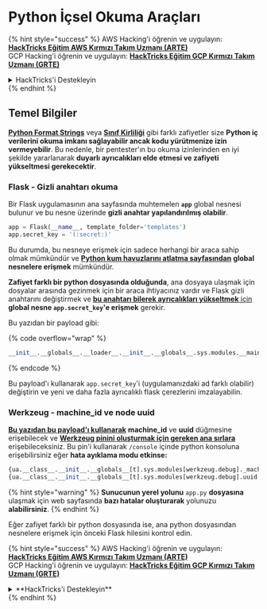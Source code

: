 # Python İçsel Okuma Araçları

{% hint style="success" %}
AWS Hacking'i öğrenin ve uygulayın:<img src="/.gitbook/assets/arte.png" alt="" data-size="line">[**HackTricks Eğitim AWS Kırmızı Takım Uzmanı (ARTE)**](https://training.hacktricks.xyz/courses/arte)<img src="/.gitbook/assets/arte.png" alt="" data-size="line">\
GCP Hacking'i öğrenin ve uygulayın: <img src="/.gitbook/assets/grte.png" alt="" data-size="line">[**HackTricks Eğitim GCP Kırmızı Takım Uzmanı (GRTE)**<img src="/.gitbook/assets/grte.png" alt="" data-size="line">](https://training.hacktricks.xyz/courses/grte)

<details>

<summary>HackTricks'i Destekleyin</summary>

* [**Abonelik planlarını**](https://github.com/sponsors/carlospolop) kontrol edin!
* 💬 [**Discord grubuna**](https://discord.gg/hRep4RUj7f) katılın veya [**telegram grubuna**](https://t.me/peass) katılın veya bizi **Twitter** 🐦 [**@hacktricks\_live**](https://twitter.com/hacktricks\_live)** takip edin.**
* **Hacking püf noktalarını paylaşarak PR'ler göndererek** [**HackTricks**](https://github.com/carlospolop/hacktricks) ve [**HackTricks Cloud**](https://github.com/carlospolop/hacktricks-cloud) github depolarına katkıda bulunun.

</details>
{% endhint %}

## Temel Bilgiler

[**Python Format Strings**](bypass-python-sandboxes/#python-format-string) veya [**Sınıf Kirliliği**](class-pollution-pythons-prototype-pollution.md) gibi farklı zafiyetler size **Python iç verilerini okuma imkanı sağlayabilir ancak kodu yürütmenize izin vermeyebilir**. Bu nedenle, bir pentester'ın bu okuma izinlerinden en iyi şekilde yararlanarak **duyarlı ayrıcalıkları elde etmesi ve zafiyeti yükseltmesi gerekecektir**.

### Flask - Gizli anahtarı okuma

Bir Flask uygulamasının ana sayfasında muhtemelen **`app`** global nesnesi bulunur ve bu nesne üzerinde **gizli anahtar yapılandırılmış olabilir**.
```python
app = Flask(__name__, template_folder='templates')
app.secret_key = '(:secret:)'
```
Bu durumda, bu nesneye erişmek için sadece herhangi bir araca sahip olmak mümkündür ve [**Python kum havuzlarını atlatma sayfasından**](bypass-python-sandboxes/) **global nesnelere erişmek** mümkündür.

**Zafiyet farklı bir python dosyasında olduğunda**, ana dosyaya ulaşmak için dosyalar arasında gezinmek için bir araca ihtiyacınız vardır ve Flask gizli anahtarını değiştirmek ve [**bu anahtarı bilerek ayrıcalıkları yükseltmek** için](../../network-services-pentesting/pentesting-web/flask.md#flask-unsign) **global nesne `app.secret_key`'e erişmek** gerekir.

Bu yazıdan bir payload gibi:

{% code overflow="wrap" %}
```python
__init__.__globals__.__loader__.__init__.__globals__.sys.modules.__main__.app.secret_key
```
{% endcode %}

Bu payload'ı kullanarak `app.secret_key`'i (uygulamanızdaki ad farklı olabilir) değiştirin ve yeni ve daha fazla ayrıcalıklı flask çerezlerini imzalayabilin.

### Werkzeug - machine\_id ve node uuid

[**Bu yazıdan bu payload'ı kullanarak**](https://vozec.fr/writeups/tweedle-dum-dee/) **machine\_id** ve **uuid** düğmesine erişebilecek ve [**Werkzeug pinini oluşturmak için gereken ana sırlara**](../../network-services-pentesting/pentesting-web/werkzeug.md) erişebileceksiniz. Bu pin'i kullanarak `/console` içinde python konsoluna erişebilirsiniz eğer **hata ayıklama modu etkinse:**
```python
{ua.__class__.__init__.__globals__[t].sys.modules[werkzeug.debug]._machine_id}
{ua.__class__.__init__.__globals__[t].sys.modules[werkzeug.debug].uuid._node}
```
{% hint style="warning" %}
**Sunucunun yerel yolunu** `app.py` **dosyasına** ulaşmak için web sayfasında **bazı hatalar oluşturarak** yolunuzu **alabilirsiniz**.
{% endhint %}

Eğer zafiyet farklı bir python dosyasında ise, ana python dosyasından nesnelere erişmek için önceki Flask hilesini kontrol edin.

{% hint style="success" %}
AWS Hacking'i öğrenin ve uygulayın: <img src="/.gitbook/assets/arte.png" alt="" data-size="line">[**HackTricks Eğitim AWS Kırmızı Takım Uzmanı (ARTE)**](https://training.hacktricks.xyz/courses/arte)<img src="/.gitbook/assets/arte.png" alt="" data-size="line">\
GCP Hacking'i öğrenin ve uygulayın: <img src="/.gitbook/assets/grte.png" alt="" data-size="line">[**HackTricks Eğitim GCP Kırmızı Takım Uzmanı (GRTE)**<img src="/.gitbook/assets/grte.png" alt="" data-size="line">](https://training.hacktricks.xyz/courses/grte)

<details>

<summary>**HackTricks'i Destekleyin**</summary>

* [**Abonelik planlarını**](https://github.com/sponsors/carlospolop) **kontrol edin**!
* 💬 [**Discord grubuna**](https://discord.gg/hRep4RUj7f) **katılın** veya [**telegram grubuna**](https://t.me/peass) **katılın** veya bizi **Twitter** 🐦 [**@hacktricks\_live**](https://twitter.com/hacktricks\_live)**'da takip edin**.
* **Hacking püf noktalarını paylaşarak PR'ler göndererek** [**HackTricks**](https://github.com/carlospolop/hacktricks) **ve** [**HackTricks Cloud**](https://github.com/carlospolop/hacktricks-cloud) **github depolarına katkıda bulunun**.

</details>
{% endhint %}

